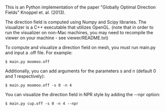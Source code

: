 This is an Python implementation of the paper "Globally Optimal Direction Fields" Knoppel et. al. (2013).

The direction field is computed using Numpy and Scipy libraries. The visualizer is a C++ executable that utilizes OpenGL. (note that in order to run the visualizer on non-Mac machines, you may need to recompile the viewer on your machine - see viewer/README.txt)

To compute and visualize a direction field on mesh, you must run main.py and input a .off file. For example:

```$ main.py moomoo.off```

Additionally, you can add arguments for the parameters s and n (default 0 and 1 respectively):

```$ main.py moomoo.off -s 0 -n 4```

You can visualize the direction field in NPR style by adding the --npr option:

```$ main.py cup.off -s 0 -n 4 --npr```

